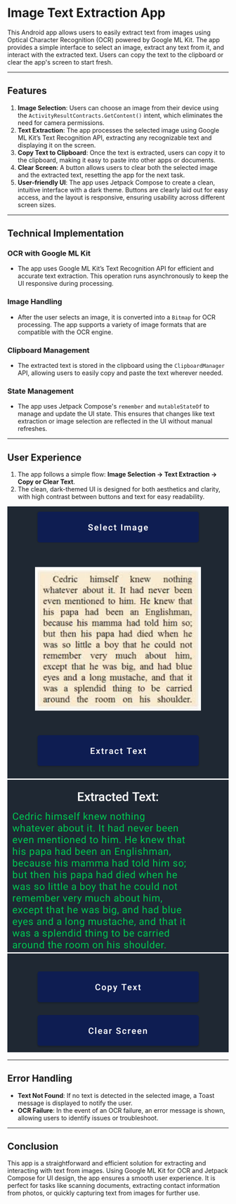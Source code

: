 # Image Text Extraction App

This Android app allows users to easily extract text from images using Optical Character Recognition (OCR) powered by Google ML Kit. The app provides a simple interface to select an image, extract any text from it, and interact with the extracted text. Users can copy the text to the clipboard or clear the app's screen to start fresh.

---

## Features
1. **Image Selection**: Users can choose an image from their device using the `ActivityResultContracts.GetContent()` intent, which eliminates the need for camera permissions.
2. **Text Extraction**: The app processes the selected image using Google ML Kit’s Text Recognition API, extracting any recognizable text and displaying it on the screen.
3. **Copy Text to Clipboard**: Once the text is extracted, users can copy it to the clipboard, making it easy to paste into other apps or documents.
4. **Clear Screen**: A button allows users to clear both the selected image and the extracted text, resetting the app for the next task.
5. **User-friendly UI**: The app uses Jetpack Compose to create a clean, intuitive interface with a dark theme. Buttons are clearly laid out for easy access, and the layout is responsive, ensuring usability across different screen sizes.

---

## Technical Implementation

### OCR with Google ML Kit
- The app uses Google ML Kit’s Text Recognition API for efficient and accurate text extraction. This operation runs asynchronously to keep the UI responsive during processing.

### Image Handling
- After the user selects an image, it is converted into a `Bitmap` for OCR processing. The app supports a variety of image formats that are compatible with the OCR engine.

### Clipboard Management
- The extracted text is stored in the clipboard using the `ClipboardManager` API, allowing users to easily copy and paste the text wherever needed.

### State Management
- The app uses Jetpack Compose's `remember` and `mutableStateOf` to manage and update the UI state. This ensures that changes like text extraction or image selection are reflected in the UI without manual refreshes.

---

## User Experience
1. The app follows a simple flow: **Image Selection → Text Extraction → Copy or Clear Text**.
2. The clean, dark-themed UI is designed for both aesthetics and clarity, with high contrast between buttons and text for easy readability.


<img src="https://github.com/Alenaak/ImageTextExtractor/blob/main/images/1.png" alt="Application Interface" width="600"/>
<img src="https://github.com/Alenaak/ImageTextExtractor/blob/main/images/2.png" alt="Application Interface" width="600"/>
<img src="https://github.com/Alenaak/ImageTextExtractor/blob/main/images/3.png" alt="Application Interface" width="600"/>

---

## Error Handling
- **Text Not Found**: If no text is detected in the selected image, a Toast message is displayed to notify the user.
- **OCR Failure**: In the event of an OCR failure, an error message is shown, allowing users to identify issues or troubleshoot.

---

## Conclusion
This app is a straightforward and efficient solution for extracting and interacting with text from images. Using Google ML Kit for OCR and Jetpack Compose for UI design, the app ensures a smooth user experience. It is perfect for tasks like scanning documents, extracting contact information from photos, or quickly capturing text from images for further use.
